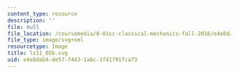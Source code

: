 ```yaml
---
content_type: resource
description: ''
file: null
file_location: /coursemedia/8-01sc-classical-mechanics-fall-2016/e4e8dab4de5774431a6c1f41791fca73_ls11_05b.svg
file_type: image/svg+xml
resourcetype: Image
title: ls11_05b.svg
uid: e4e8dab4-de57-7443-1a6c-1f41791fca73
---
```

